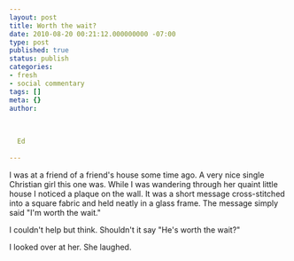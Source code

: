 ```yaml
---
layout: post
title: Worth the wait?
date: 2010-08-20 00:21:12.000000000 -07:00
type: post
published: true
status: publish
categories:
- fresh
- social commentary
tags: []
meta: {}
author:
  
  
  
  Ed
  
---
```

<p>I was at a friend of a friend's house some time ago. A very nice single Christian girl this one was. While I was wandering through her quaint little house I noticed a plaque on the wall. It was a short message cross-stitched into a square fabric and held neatly in a glass frame. The message simply said "I'm worth the wait."</p>
<p>I couldn't help but think. Shouldn't it say "He's worth the wait?" </p>
<p>I looked over at her. She laughed.</p>
